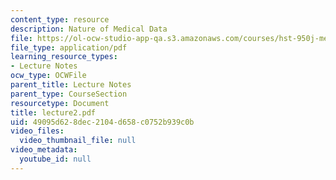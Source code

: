 ```yaml
---
content_type: resource
description: Nature of Medical Data
file: https://ol-ocw-studio-app-qa.s3.amazonaws.com/courses/hst-950j-medical-computing-spring-2003/49095d628dec2104d658c0752b939c0b_lecture2.pdf
file_type: application/pdf
learning_resource_types:
- Lecture Notes
ocw_type: OCWFile
parent_title: Lecture Notes
parent_type: CourseSection
resourcetype: Document
title: lecture2.pdf
uid: 49095d62-8dec-2104-d658-c0752b939c0b
video_files:
  video_thumbnail_file: null
video_metadata:
  youtube_id: null
---
```

